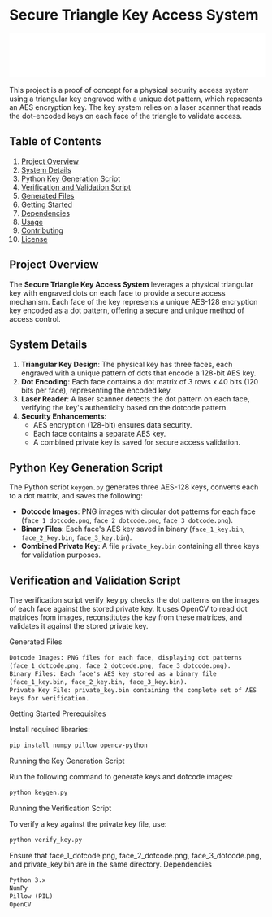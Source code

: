# Secure Triangle Key Access System

![Project Logo](/project_ressources/logo_white.png)

This project is a proof of concept for a physical security access system using a triangular key engraved with a unique dot pattern, which represents an AES encryption key. The key system relies on a laser scanner that reads the dot-encoded keys on each face of the triangle to validate access.

## Table of Contents

1. [Project Overview](#project-overview)
2. [System Details](#system-details)
3. [Python Key Generation Script](#python-key-generation-script)
4. [Verification and Validation Script](#verification-and-validation-script)
5. [Generated Files](#generated-files)
6. [Getting Started](#getting-started)
7. [Dependencies](#dependencies)
8. [Usage](#usage)
9. [Contributing](#contributing)
10. [License](#license)

## Project Overview

The **Secure Triangle Key Access System** leverages a physical triangular key with engraved dots on each face to provide a secure access mechanism. Each face of the key represents a unique AES-128 encryption key encoded as a dot pattern, offering a secure and unique method of access control.

## System Details

1. **Triangular Key Design**: The physical key has three faces, each engraved with a unique pattern of dots that encode a 128-bit AES key.
2. **Dot Encoding**: Each face contains a dot matrix of 3 rows x 40 bits (120 bits per face), representing the encoded key.
3. **Laser Reader**: A laser scanner detects the dot pattern on each face, verifying the key's authenticity based on the dotcode pattern.
4. **Security Enhancements**:
   - AES encryption (128-bit) ensures data security.
   - Each face contains a separate AES key.
   - A combined private key is saved for secure access validation.

## Python Key Generation Script

The Python script `keygen.py` generates three AES-128 keys, converts each to a dot matrix, and saves the following:

- **Dotcode Images**: PNG images with circular dot patterns for each face (`face_1_dotcode.png`, `face_2_dotcode.png`, `face_3_dotcode.png`).
- **Binary Files**: Each face's AES key saved in binary (`face_1_key.bin`, `face_2_key.bin`, `face_3_key.bin`).
- **Combined Private Key**: A file `private_key.bin` containing all three keys for validation purposes.

## Verification and Validation Script

The verification script verify_key.py checks the dot patterns on the images of each face against the stored private key. It uses OpenCV to read dot matrices from images, reconstitutes the key from these matrices, and validates it against the stored private key.

Generated Files

    Dotcode Images: PNG files for each face, displaying dot patterns (face_1_dotcode.png, face_2_dotcode.png, face_3_dotcode.png).
    Binary Files: Each face's AES key stored as a binary file (face_1_key.bin, face_2_key.bin, face_3_key.bin).
    Private Key File: private_key.bin containing the complete set of AES keys for verification.

Getting Started
Prerequisites

Install required libraries:

```bash
pip install numpy pillow opencv-python
```

Running the Key Generation Script

Run the following command to generate keys and dotcode images:

```bash
python keygen.py
```
Running the Verification Script

To verify a key against the private key file, use:
```bash
python verify_key.py
```
Ensure that face_1_dotcode.png, face_2_dotcode.png, face_3_dotcode.png, and private_key.bin are in the same directory.
Dependencies

    Python 3.x
    NumPy
    Pillow (PIL)
    OpenCV

